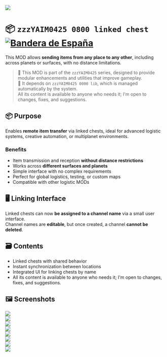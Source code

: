 ![](https://raw.githubusercontent.com/yaim0425/zzzYAIM0425-0800-linked-chest/main/thumbnail.png)

# 📦 `zzzYAIM0425 0800 linked chest` [![Bandera de España](https://flagcdn.com/20x15/es.png)](https://raw.githubusercontent.com/yaim0425/zzzYAIM0425-0800-linked-chest/main/Doc/README.md)

This MOD allows **sending items from any place to any other**, including across planets or surfaces, with no distance limitations.

> 🧩 This MOD is part of the `zzzYAIM0425` series, designed to provide modular enhancements and utilities that improve gameplay.  
> 🔧 It depends on `zzzYAIM0425 0000 lib`, which is managed automatically by the system.  
> All its content is available to anyone who needs it; I'm open to changes, fixes, and suggestions.

## 📦 Purpose

Enables **remote item transfer** via linked chests, ideal for advanced logistic systems, creative automation, or multiplanet environments.

### Benefits

- Item transmission and reception **without distance restrictions**  
- Works across **different surfaces and planets**  
- Simple interface with no complex requirements  
- Perfect for global logistics, testing, or custom maps  
- Compatible with other logistic MODs  

## 🖥️ Linking Interface

Linked chests can now **be assigned to a channel name** via a small user interface.  
Channel names are **editable**, but once created, a channel **cannot be deleted**.

## 🗃️ Contents

- Linked chests with shared behavior  
- Instant synchronization between locations  
- Integrated UI for linking chests by name  
- All its content is available to anyone who needs it; I'm open to changes, fixes, and suggestions.

## 🖼️ Screenshots

![](https://raw.githubusercontent.com/yaim0425/zzzYAIM0425-0800-linked-chest/main/Doc/base/(1).png)  
![](https://raw.githubusercontent.com/yaim0425/zzzYAIM0425-0800-linked-chest/main/Doc/base/(2).png)  
![](https://raw.githubusercontent.com/yaim0425/zzzYAIM0425-0800-linked-chest/main/Doc/base/(3).png)  
![](https://raw.githubusercontent.com/yaim0425/zzzYAIM0425-0800-linked-chest/main/Doc/base/(4).png)  
![](https://raw.githubusercontent.com/yaim0425/zzzYAIM0425-0800-linked-chest/main/Doc/base/(5).png)  
![](https://raw.githubusercontent.com/yaim0425/zzzYAIM0425-0800-linked-chest/main/Doc/base/(6).png)  
![](https://raw.githubusercontent.com/yaim0425/zzzYAIM0425-0800-linked-chest/main/Doc/base/(7).png)  
![](https://raw.githubusercontent.com/yaim0425/zzzYAIM0425-0800-linked-chest/main/Doc/base/(8).png)
